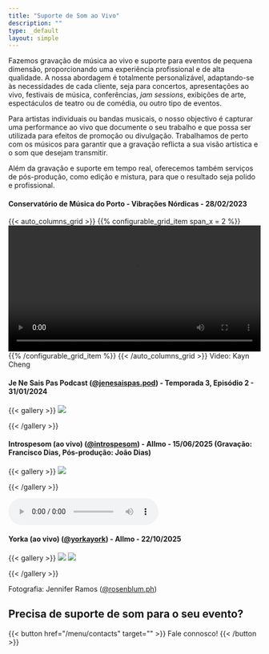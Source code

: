 ```yaml
---
title: "Suporte de Som ao Vivo"
description: ""
type: _default
layout: simple
---
```

Fazemos gravação de música ao vivo e suporte para eventos de pequena dimensão, proporcionando uma experiência profissional e de alta qualidade. A nossa abordagem é totalmente personalizável, adaptando-se às necessidades de cada cliente, seja para concertos, apresentações ao vivo, festivais de música, conferências, _jam sessions_, exibições de arte, espectáculos de teatro ou de comédia, ou outro tipo de eventos.

Para artistas individuais ou bandas musicais, o nosso objectivo é capturar uma performance ao vivo que documente o seu trabalho e que possa ser utilizada para efeitos de promoção ou divulgação. Trabalhamos de perto com os músicos para garantir que a gravação reflicta a sua visão artística e o som que desejam transmitir.

Além da gravação e suporte em tempo real, oferecemos também serviços de pós-produção, como edição e mistura, para que o resultado seja polido e profissional.


#### Conservatório de Música do Porto - Vibrações Nórdicas - 28/02/2023
{{< auto_columns_grid >}}
{{% configurable_grid_item span_x = 2 %}}
<video width=100% controls>
    <source src="/videos/live_demo.mp4" type="video/mp4">
    O seu browser não suporta este tipo de vídeo.
</video>
{{% /configurable_grid_item %}}
{{< /auto_columns_grid >}}
Video: Kayn Cheng

#### Je Ne Sais Pas Podcast (<a href="https://www.instagram.com/jenesaispas.pod/">@jenesaispas.pod</a>) - Temporada 3, Episódio 2 - 31/01/2024
<p></p>
{{< gallery >}}
  <img src="/photos/hotel.webp" class="grid-w75" />
 
{{< /gallery >}}

#### Introspesom (ao vivo) (<a href="https://www.instagram.com/introspesom/">@introspesom</a>) - Allmo - 15/06/2025 (Gravação: Francisco Dias, Pós-produção: João Dias)
<p></p>
{{< gallery >}}
  <img src="/photos/allmo_1.jpg" class="grid-w25" />
 
{{< /gallery >}}

<audio controls>
  <source src="/audio/allmo_1.mp3" type="audio/mpeg">
Your browser does not support the audio element.
</audio> 



#### Yorka (ao vivo) (<a href="https://www.instagram.com/yorkayork/">@yorkayork</a>) - Allmo - 22/10/2025

<p></p>
{{< gallery >}}
  <img src="/photos/allmo_3.jpg" class="grid-w25" />  
  <img src="/photos/allmo_2.jpg" class="grid-w25" />
 
{{< /gallery >}}

Fotografia: Jennifer Ramos (<a href="https://www.instagram.com/rosenblum.ph/">@rosenblum.ph</a>)

## Precisa de suporte de som para o seu evento?

{{< button href="/menu/contacts" target="" >}}
Fale connosco!
{{< /button >}}
